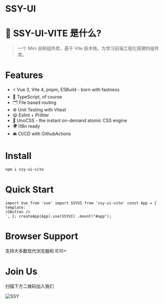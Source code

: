 # SSY-UI
# 🔨 SSY-UI-VITE 是什么?

> 一个 Mini 自制组件库，基于 Vite 技术栈，为学习前端工程化搭建的组件库。

# Features

- ⚡️ Vue 3, Vite 4, pnpm, ESBuild - born with fastness
- 🦾 TypeScript, of course
- 🗂 File based routing
- ⚙️ Unit Testing with Vitest
- 😃 Eslint + Prittier
- 🎨 UnoCSS - the instant on-demand atomic CSS engine
- 🌍 I18n ready
- 🚘 CI/CD with GithubActions

# Install

```bash
npm i ssy-ui-vite
```

# Quick Start

```vue
import Vue from 'vue' import SSYUI from 'ssy-ui-vite' const App = { template: `
<SButton />
`, }; createApp(App).use(SSYUI) .mount("#app");
```

# Browser Support

支持大多数现代浏览器和 IE10+

# Join Us

扫描下方二维码加入我们

![SSY](https://xxxxx.oss-cn-hangzhou.aliyuncs.com/IMG_5854.JPG)
